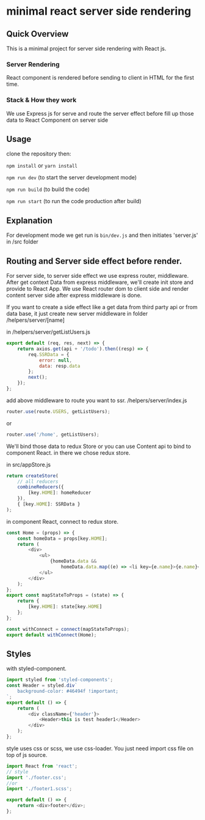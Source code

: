 # minimal react server side rendering

## Quick Overview

This is a minimal project for server side rendering with React js.

### Server Rendering

React component is rendered before sending to client in HTML for the first time.

### Stack & How they work

We use Express js for serve and route the server effect before fill up those data to React Component on server side

## Usage

clone the repository then:

`npm install` or `yarn install`

`npm run dev` (to start the server development mode)

`npm run build` (to build the code)

`npm run start` (to run the code production after build)

## Explanation

For development mode we get run is `bin/dev.js` and then initiates 'server.js' in /src folder

## Routing and Server side effect before render.

For server side, to server side effect we use express router, middleware.
After get context Data from express middleware, we'll create init store and provide to React App.
We use React router dom to client side and render content server side after express middleware is done.

If you want to create a side effect like a get data from third party api or from data base,
it just create new server middleware in folder /helpers/server/[name]

in /helpers/server/getListUsers.js

```javascript
export default (req, res, next) => {
    return axios.get(api + '/todo').then((resp) => {
        req.SSRData = {
            error: null,
            data: resp.data
        };
        next();
    });
};
```

add above middleware to route you want to ssr. /helpers/server/index.js

```javascript
router.use(route.USERS, getListUsers);
```

or

```javascript
router.use('/home', getListUsers);
```

We'll bind those data to redux Store or you can use Content api to bind to component React.
in there we chose redux store.

in src/appStore.js

```javascript
return createStore(
    // all reducers
    combineReducers({
        [key.HOME]: homeReducer
    }),
    { [key.HOME]: SSRData }
);
```

in component React, connect to redux store.

```javascript
const Home = (props) => {
    const homeData = props[key.HOME];
    return (
        <div>
            <ul>
                {homeData.data &&
                    homeData.data.map((e) => <li key={e.name}>{e.name}</li>)}
            </ul>
        </div>
    );
};
export const mapStateToProps = (state) => {
    return {
        [key.HOME]: state[key.HOME]
    };
};

const withConnect = connect(mapStateToProps);
export default withConnect(Home);
```

## Styles

with styled-component.

```javascript
import styled from 'styled-components';
const Header = styled.div`
    background-color: #46494f !important;
`;
export default () => {
    return (
        <div className={'header'}>
            <Header>this is test header1</Header>
        </div>
    );
};
```

style uses css or scss, we use css-loader. You just need import css file on top of js source.

```javascript
import React from 'react';
// style
import './footer.css';
//or
import './footer1.scss';

export default () => {
    return <div>footer</div>;
};
```
